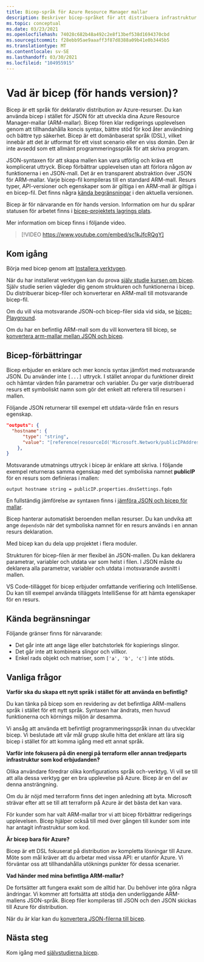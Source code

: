 ```yaml
---
title: Bicep-språk för Azure Resource Manager mallar
description: Beskriver bicep-språket för att distribuera infrastruktur till Azure via Azure Resource Manager mallar.
ms.topic: conceptual
ms.date: 03/23/2021
ms.openlocfilehash: 74028c682b48a492c2e8f13bef538d1694370cbd
ms.sourcegitcommit: f28ebb95ae9aaaff3f87d8388a09b41e0b3445b5
ms.translationtype: MT
ms.contentlocale: sv-SE
ms.lasthandoff: 03/30/2021
ms.locfileid: "104955915"
---
```

# <a name="what-is-bicep-preview"></a>Vad är bicep (för hands version)?

Bicep är ett språk för deklarativ distribution av Azure-resurser. Du kan använda bicep i stället för JSON för att utveckla dina Azure Resource Manager-mallar (ARM-mallar). Bicep fören klar redigerings upplevelsen genom att tillhandahålla koncis syntax, bättre stöd för kod åter användning och bättre typ säkerhet. Bicep är ett domänbaserat språk (DSL), vilket innebär att det är utformat för ett visst scenario eller en viss domän. Den är inte avsedd som ett allmänt programmeringsspråk för att skriva program.

JSON-syntaxen för att skapa mallen kan vara utförlig och kräva ett komplicerat uttryck. Bicep förbättrar upplevelsen utan att förlora någon av funktionerna i en JSON-mall. Det är en transparent abstraktion över JSON för ARM-mallar. Varje bicep-fil kompileras till en standard ARM-mall. Resurs typer, API-versioner och egenskaper som är giltiga i en ARM-mall är giltiga i en bicep-fil. Det finns några [kända begränsningar](#known-limitations) i den aktuella versionen.

Bicep är för närvarande en för hands version. Information om hur du spårar statusen för arbetet finns i [bicep-projektets lagrings plats](https://github.com/Azure/bicep).

Mer information om bicep finns i följande video.

> [!VIDEO https://www.youtube.com/embed/sc1kJfcRQgY]

## <a name="get-started"></a>Kom igång

Börja med bicep genom att [Installera verktygen](bicep-install.md).

När du har installerat verktygen kan du prova [själv studie kursen om bicep](./bicep-tutorial-create-first-bicep.md). Själv studie serien vägleder dig genom strukturen och funktionerna i bicep. Du distribuerar bicep-filer och konverterar en ARM-mall till motsvarande bicep-fil.

Om du vill visa motsvarande JSON-och bicep-filer sida vid sida, se [bicep-Playground](https://aka.ms/bicepdemo).

Om du har en befintlig ARM-mall som du vill konvertera till bicep, se [konvertera arm-mallar mellan JSON och bicep](bicep-decompile.md).

## <a name="bicep-improvements"></a>Bicep-förbättringar

Bicep erbjuder en enklare och mer koncis syntax jämfört med motsvarande JSON. Du använder inte `[...]` uttryck. I stället anropar du funktioner direkt och hämtar värden från parametrar och variabler. Du ger varje distribuerad resurs ett symboliskt namn som gör det enkelt att referera till resursen i mallen.

Följande JSON returnerar till exempel ett utdata-värde från en resurs egenskap.

```json
"outputs": {
  "hostname": {
      "type": "string",
      "value": "[reference(resourceId('Microsoft.Network/publicIPAddresses', variables('publicIPAddressName'))).dnsSettings.fqdn]"
    },
}
```

Motsvarande utmatnings uttryck i bicep är enklare att skriva. I följande exempel returneras samma egenskap med det symboliska namnet **publicIP** för en resurs som definieras i mallen:

```bicep
output hostname string = publicIP.properties.dnsSettings.fqdn
```

En fullständig jämförelse av syntaxen finns i [jämföra JSON och bicep för mallar](compare-template-syntax.md).

Bicep hanterar automatiskt beroenden mellan resurser. Du kan undvika att ange `dependsOn` när det symboliska namnet för en resurs används i en annan resurs deklaration.

Med bicep kan du dela upp projektet i flera moduler.

Strukturen för bicep-filen är mer flexibel än JSON-mallen. Du kan deklarera parametrar, variabler och utdata var som helst i filen. I JSON måste du deklarera alla parametrar, variabler och utdata i motsvarande avsnitt i mallen.

VS Code-tillägget för bicep erbjuder omfattande verifiering och IntelliSense. Du kan till exempel använda tilläggets IntelliSense för att hämta egenskaper för en resurs.

## <a name="known-limitations"></a>Kända begränsningar

Följande gränser finns för närvarande:

* Det går inte att ange läge eller batchstorlek för kopierings slingor.
* Det går inte att kombinera slingor och villkor.
* Enkel rads objekt och matriser, som `['a', 'b', 'c']` inte stöds.

## <a name="faq"></a>Vanliga frågor

**Varför ska du skapa ett nytt språk i stället för att använda en befintlig?**

Du kan tänka på bicep som en revidering av det befintliga ARM-mallens språk i stället för ett nytt språk. Syntaxen har ändrats, men huvud funktionerna och körnings miljön är desamma.

Vi ansåg att använda ett befintligt programmeringsspråk innan du utvecklar bicep. Vi beslutade att vår mål grupp skulle hitta det enklare att lära sig bicep i stället för att komma igång med ett annat språk.

**Varför inte fokusera på din energi på terraform eller annan tredjeparts infrastruktur som kod erbjudanden?**

Olika användare föredrar olika konfigurations språk och-verktyg. Vi vill se till att alla dessa verktyg ger en bra upplevelse på Azure. Bicep är en del av denna ansträngning.

Om du är nöjd med terraform finns det ingen anledning att byta. Microsoft strävar efter att se till att terraform på Azure är det bästa det kan vara.

För kunder som har valt ARM-mallar tror vi att bicep förbättrar redigerings upplevelsen. Bicep hjälper också till med över gången till kunder som inte har antagit infrastruktur som kod.

**Är bicep bara för Azure?**

Bicep är ett DSL fokuserat på distribution av kompletta lösningar till Azure. Möte som mål kräver att du arbetar med vissa API: er utanför Azure. Vi förväntar oss att tillhandahålla utöknings punkter för dessa scenarier.

**Vad händer med mina befintliga ARM-mallar?**

De fortsätter att fungera exakt som de alltid har. Du behöver inte göra några ändringar. Vi kommer att fortsätta att stödja den underliggande ARM-mallens JSON-språk. Bicep filer kompileras till JSON och den JSON skickas till Azure för distribution.

När du är klar kan du [konvertera JSON-filerna till bicep](bicep-decompile.md).

## <a name="next-steps"></a>Nästa steg

Kom igång med [självstudierna bicep](./bicep-tutorial-create-first-bicep.md).
